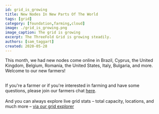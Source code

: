 ```yaml
---
id: grid_is_growing
title: New Nodes In New Parts Of The World
tags: [grid]
category: [foundation,farming,cloud]
image: ./grid_is_growing.png
image_caption: The grid is growing
excerpt: The ThreeFold Grid is growing steadily.
authors: [sam_taggart]
created: 2020-05-28
---
```


This month, we had new nodes come online in Brazil, Cyprus, the United Kingdom, Belgium, Romania, the United States, Italy, Bulgaria, and more. Welcome to our new farmers!
<br/>
<br/>

If you're a farmer or if you're interested in farming and have some questions, please join our farmers chat [here](https://t.me/threefoldfarmers).
<br/>
<br/>
And you can always explore live grid stats – total capacity, locations, and much more – [via our grid explorer](https://explorer.threefold.io/)

